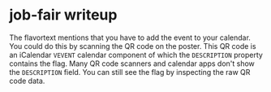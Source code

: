 # job-fair writeup

The flavortext mentions that you have to add the event to your calendar. You could do this by scanning the QR code on the poster. This QR code is an iCalendar `VEVENT` calendar component of which the `DESCRIPTION` property contains the flag. Many QR code scanners and calendar apps don't show the `DESCRIPTION` field. You can still see the flag by inspecting the raw QR code data.